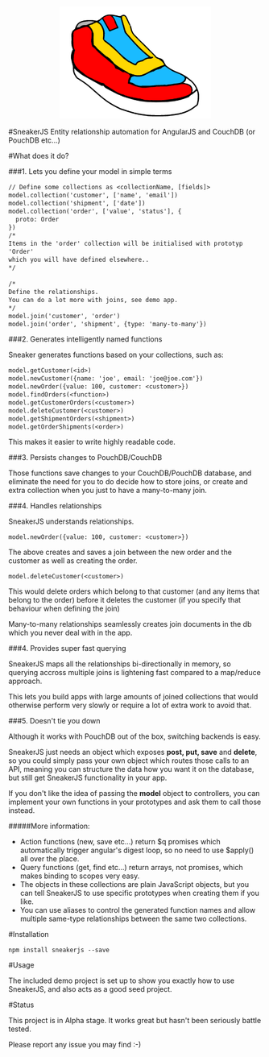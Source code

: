 <p align="center">
<img src="logo.gif" width="300">
</p>

#SneakerJS
Entity relationship automation for AngularJS and CouchDB (or PouchDB etc...)


#What does it do?

###1. Lets you define your model in simple terms

    // Define some collections as <collectionName, [fields]>
    model.collection('customer', ['name', 'email'])
    model.collection('shipment', ['date'])
    model.collection('order', ['value', 'status'], {
      proto: Order 
    }) 
    /*
    Items in the 'order' collection will be initialised with prototyp 'Order'
    which you will have defined elsewhere..
    */
    
    /*
    Define the relationships.
    You can do a lot more with joins, see demo app.
    */
    model.join('customer', 'order')
    model.join('order', 'shipment', {type: 'many-to-many'})

      

###2. Generates intelligently named functions

Sneaker generates functions based on your collections, such as:

    model.getCustomer(<id>)
    model.newCustomer({name: 'joe', email: 'joe@joe.com'})
    model.newOrder({value: 100, customer: <customer>})
    model.findOrders(<function>)
    model.getCustomerOrders(<customer>)
    model.deleteCustomer(<customer>)
    model.getShipmentOrders(<shipment>)
    model.getOrderShipments(<order>)
    
This makes it easier to write highly readable code.

###3. Persists changes to PouchDB/CouchDB

Those functions save changes to your CouchDB/PouchDB database, and eliminate the need for you to do decide how to store joins, or create and extra collection when you just to have a many-to-many join.

###4. Handles relationships

SneakerJS understands relationships.

    model.newOrder({value: 100, customer: <customer>})

The above creates and saves a join between the new order and the customer as well as creating the order.
   
    
    model.deleteCustomer(<customer>)
    
This would delete orders which belong to that customer (and any items that belong to the order) before it deletes the customer (if you specify that behaviour when defining the join)

Many-to-many relationships seamlessly creates join documents in the db which you never deal with in the app.


###4. Provides super fast querying

SneakerJS maps all the relationships bi-directionally in memory, so querying accross multiple joins is lightening fast compared to a map/reduce approach.

This lets you build apps with large amounts of joined collections that would otherwise perform very slowly or require a lot of extra work to avoid that.

###5. Doesn't tie you down

Although it works with PouchDB out of the box, switching backends is easy. 

SneakerJS just needs an object which exposes **post, put, save** and **delete**, so you could simply pass your own object which routes those calls to an API, meaning you can structure the data how you want it on the database, but still get SneakerJS functionality in your app.

If you don't like the idea of passing the **model** object to controllers, you can implement your own functions in your prototypes and ask them to call those instead.


#####More information:

  - Action functions (new, save etc...) return $q promises which automatically trigger angular's digest loop, so no need to use $apply() all over the place.
  - Query functions (get, find etc...) return arrays, not promises, which makes binding to scopes very easy.
  - The objects in these collections are plain JavaScript objects, but you can tell SneakerJS to use specific prototypes when creating them if you like.
  - You can use aliases to control the generated function names and allow multiple same-type relationships between the same two collections. 
  

#Installation

    npm install sneakerjs --save

#Usage

The included demo project is set up to show you exactly how to use SneakerJS, and also acts as a good seed project.

#Status

This project is in Alpha stage. It works great but hasn't been seriously battle tested. 

Please report any issue you may find :-)


